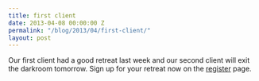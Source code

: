 ```yaml
---
title: first client
date: 2013-04-08 00:00:00 Z
permalink: "/blog/2013/04/first-client/"
layout: post
---
```


Our first client had a good retreat last week and our second client will exit the darkroom tomorrow. Sign up for your retreat now on the [register](/prepare/) page.

